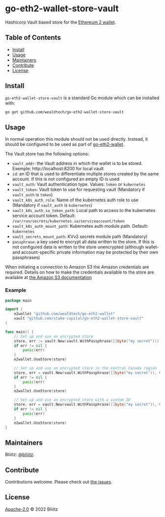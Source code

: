 # go-eth2-wallet-store-vault

Hashicorp Vault based store for the [Ethereum 2 wallet](https://github.com/wealdtech/go-eth2-wallet).


## Table of Contents

- [Install](#install)
- [Usage](#usage)
- [Maintainers](#maintainers)
- [Contribute](#contribute)
- [License](#license)

## Install

`go-eth2-wallet-store-vault` is a standard Go module which can be installed with:

```sh
go get github.com/wealdtech/go-eth2-wallet-store-vault
```

## Usage

In normal operation this module should not be used directly.  Instead, it should be configured to be used as part of [go-eth2-wallet](https://github.com/wealdtech/go-eth2-wallet).

The Vault store has the following options:

  - `vault_addr`: the Vault address in which the wallet is to be stored. Exemple: http://localhost:8200 for local vault
  - `id`: an ID that is used to differentiate multiple stores created by the same account.  If this is not configured an empty ID is used
  - `vault_auth`: Vault authentication type. Values: `token` or `kubernetes`
  - `vault_token`: Vault token to use for requesting vault (Mandatory if `vault_auth` is `token`)
  - `vault_k8s_auth_role`: Name of the kubernetes auth role to use (Mandatory if `vault_auth` is `kubernetes`)
  - `vault_k8s_auth_sa_token_path`: Local path to access to the kubernetes service account token. Default: `/var/run/secrets/kubernetes.io/serviceaccount/token`
  - `vault_k8s_auth_mount_path`: Kubernetes auth module path. Default: `kubernetes`
  - `vault_secrets_mount_path`: KVv2 secrets module path (Mandatory)
  - `passphrase`: a key used to encrypt all data written to the store.  If this is not configured data is written to the store unencrypted (although wallet- and account-specific private information may be protected by their own passphrases)

When initiating a connection to Amazon S3 the Amazon credentials are required.  Details on how to make the credentials available to the store are available at [the Amazon S3 documentation](https://docs.aws.amazon.com/sdk-for-go/v1/developer-guide/configuring-sdk.html#shared-credentials-file)

### Example

```go
package main

import (
	e2wallet "github.com/wealdtech/go-eth2-wallet"
	vault "github.com/stake-capital/go-eth2-wallet-store-vault"
)

func main() {
    // Set up and use an encrypted store
    store, err := vault.New(vault.WithPassphrase([]byte("my secret")))
    if err != nil {
        panic(err)
    }
    e2wallet.UseStore(store)

    // Set up and use an encrypted store in the central Canada region
    store, err = vault.New(vault.WithPassphrase([]byte("my secret")), vault.WithRegion("ca-central-1"))
    if err != nil {
        panic(err)
    }
    e2wallet.UseStore(store)

    // Set up and use an encrypted store with a custom ID
    store, err = vault.New(vault.WithPassphrase([]byte("my secret")), vault.WithID([]byte("store 2")))
    if err != nil {
        panic(err)
    }
    e2wallet.UseStore(store)
}
```

## Maintainers

Bliiitz: [@bliiitz](https://github.com/bliiitz).

## Contribute

Contributions welcome. Please check out [the issues](https://github.com/stake-capital/go-eth2-wallet-store-vault/issues).

## License

[Apache-2.0](LICENSE) © 2022 Bliiitz 
